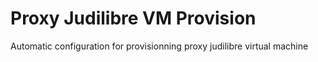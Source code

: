 # Proxy Judilibre VM Provision

Automatic configuration for provisionning proxy judilibre virtual machine